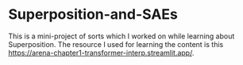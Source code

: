# Superposition-and-SAEs
This is a mini-project of sorts which I worked on while learning about Superposition. The resource I used for learning the content is this https://arena-chapter1-transformer-interp.streamlit.app/.